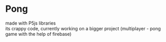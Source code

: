# Pong
made with P5js libraries \
its crappy code, currently working on a bigger project (multiplayer - pong game with the help of firebase)

